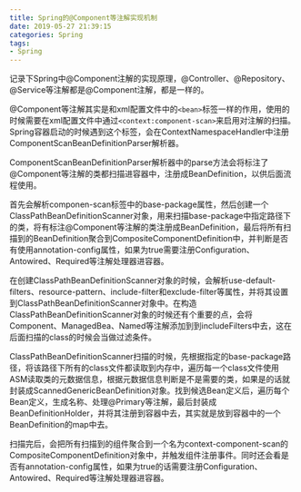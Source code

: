 ```yaml
---
title: Spring的@Component等注解实现机制
date: 2019-05-27 21:39:15
categories: Spring
tags:
- Spring
---
```


记录下Spring中@Component注解的实现原理，@Controller、@Repository、@Service等注解都是@Component注解，都是一样的。

<!--more-->

@Component等注解其实是和xml配置文件中的`<bean>`标签一样的作用，使用的时候需要在xml配置文件中通过`<context:component-scan>`来启用对注解的扫描。Spring容器启动的时候遇到这个标签，会在ContextNamespaceHandler中注册ComponentScanBeanDefinitionParser解析器。

ComponentScanBeanDefinitionParser解析器中的parse方法会将标注了@Component等注解的类都扫描进容器中，注册成BeanDefinition，以供后面流程使用。

首先会解析componen-scan标签中的base-package属性，然后创建一个ClassPathBeanDefinitionScanner对象，用来扫描base-package中指定路径下的类，将有标注@Component等注解的类注册成BeanDefinition，最后将所有扫描到的BeanDefinition聚合到CompositeComponentDefinition中，并判断是否有使用annotation-config属性，如果为true需要注册Configuration、Antowired、Required等注解处理器进容器。

在创建ClassPathBeanDefinitionScanner对象的时候，会解析use-default-filters、resource-pattern、include-filter和exclude-filter等属性，并将其设置到ClassPathBeanDefinitionScanner对象中。在构造ClassPathBeanDefinitionScanner对象的时候还有个重要的点，会将Component、ManagedBea、Named等注解添加到到includeFilters中去，这在后面扫描的class的时候会当做过滤条件。

ClassPathBeanDefinitionScanner扫描的时候，先根据指定的base-package路径，将该路径下所有的class文件都读取到内存中，遍历每一个class文件使用ASM读取类的元数据信息，根据元数据信息判断是不是需要的类，如果是的话就封装成ScannedGenericBeanDefinition对象。找到候选Bean定义后，遍历每个Bean定义，生成名称、处理@Primary等注解，最后封装成BeanDefinitionHolder，并将其注册到容器中去，其实就是放到容器中的一个BeanDefinition的map中去。

扫描完后，会把所有扫描到的组件聚合到一个名为context-component-scan的CompositeComponentDefinition对象中，并触发组件注册事件。同时还会看是否有annotation-config属性，如果为true的话需要注册Configuration、Antowired、Required等注解处理器进容器。